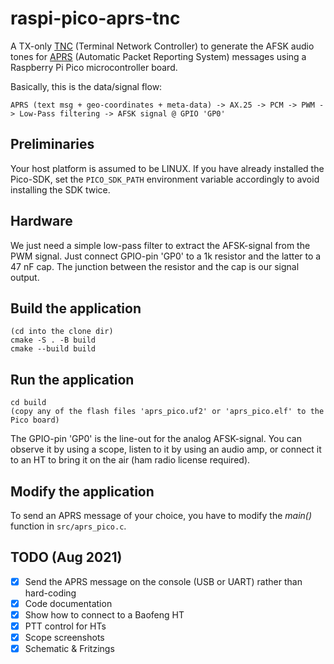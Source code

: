 # raspi-pico-aprs-tnc
A TX-only [TNC](https://en.wikipedia.org/wiki/Terminal_node_controller) (Terminal Network Controller) to generate the AFSK audio tones for [APRS](https://en.wikipedia.org/wiki/Automatic_Packet_Reporting_System) (Automatic Packet Reporting System) messages using a Raspberry Pi Pico microcontroller board.

Basically, this is the data/signal flow:

```
APRS (text msg + geo-coordinates + meta-data) -> AX.25 -> PCM -> PWM -> Low-Pass filtering -> AFSK signal @ GPIO 'GP0'
```

## Preliminaries

Your host platform is assumed to be LINUX.
If you have already installed the Pico-SDK, set the `PICO_SDK_PATH` environment variable accordingly to avoid installing the SDK twice.

## Hardware

We just need a simple low-pass filter to extract the AFSK-signal from the PWM signal. Just connect GPIO-pin 'GP0' to a 1k resistor and the latter to a 47 nF cap.
The junction between the resistor and the cap is our signal output.

## Build the application
```
(cd into the clone dir)
cmake -S . -B build
cmake --build build
```

## Run the application
```
cd build
(copy any of the flash files 'aprs_pico.uf2' or 'aprs_pico.elf' to the Pico board)
```

The GPIO-pin 'GP0' is the line-out for the analog AFSK-signal. You can observe it by using a scope, listen to it by using an audio amp, or connect it to an HT to bring it on the air (ham radio license required).

## Modify the application

To send an APRS message of your choice, you have to modify the *main()* function in `src/aprs_pico.c`.

## TODO (Aug 2021)

- [x] Send the APRS message on the console (USB or UART) rather than hard-coding
- [x] Code documentation
- [x] Show how to connect to a Baofeng HT
- [x] PTT control for HTs
- [x] Scope screenshots
- [x] Schematic & Fritzings
